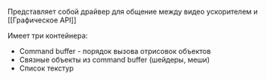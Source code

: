 Представляет собой драйвер для общение между видео ускорителем и [[Графическое API]]

Имеет три контейнера: 
-  Command buffer - порядок вызова отрисовок объектов 
-  Связные объекты из command buffer (шейдеры, меши)
-  Список текстур


